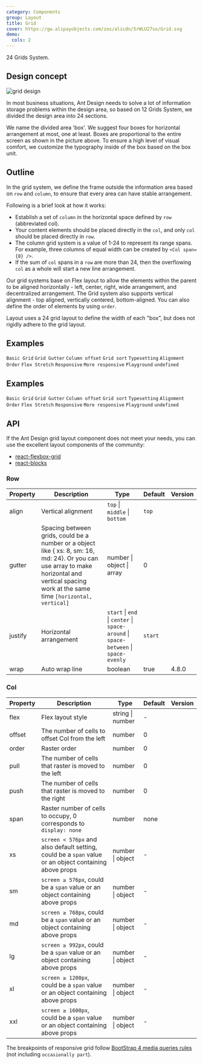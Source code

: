 ```yaml
---
category: Components
group: Layout
title: Grid
cover: https://gw.alipayobjects.com/zos/alicdn/5rWLU27so/Grid.svg
demo:
  cols: 2
---
```


24 Grids System.

## Design concept

<div class="grid-demo">
  <img src="https://gw.alipayobjects.com/zos/bmw-prod/9189c9ef-c601-40dc-9960-c11dbb681888.svg" alt="grid design" />
</div>

In most business situations, Ant Design needs to solve a lot of information storage problems within the design area, so based on 12 Grids System, we divided the design area into 24 sections.

We name the divided area 'box'. We suggest four boxes for horizontal arrangement at most, one at least. Boxes are proportional to the entire screen as shown in the picture above. To ensure a high level of visual comfort, we customize the typography inside of the box based on the box unit.

## Outline

In the grid system, we define the frame outside the information area based on `row` and `column`, to ensure that every area can have stable arrangement.

Following is a brief look at how it works:

- Establish a set of `column` in the horizontal space defined by `row` (abbreviated col).
- Your content elements should be placed directly in the `col`, and only `col` should be placed directly in `row`.
- The column grid system is a value of 1-24 to represent its range spans. For example, three columns of equal width can be created by `<Col span={8} />`.
- If the sum of `col` spans in a `row` are more than 24, then the overflowing `col` as a whole will start a new line arrangement.

Our grid systems base on Flex layout to allow the elements within the parent to be aligned horizontally - left, center, right, wide arrangement, and decentralized arrangement. The Grid system also supports vertical alignment - top aligned, vertically centered, bottom-aligned. You can also define the order of elements by using `order`.

Layout uses a 24 grid layout to define the width of each "box", but does not rigidly adhere to the grid layout.

## Examples

<code src="./demo/basic.tsx">Basic Grid</code>
<code src="./demo/gutter.tsx">Grid Gutter</code>
<code src="./demo/offset.tsx">Column offset</code>
<code src="./demo/sort.tsx">Grid sort</code>
<code src="./demo/flex.tsx">Typesetting</code>
<code src="./demo/flex-align.tsx">Alignment</code>
<code src="./demo/flex-order.tsx">Order</code>
<code src="./demo/flex-stretch.tsx">Flex Stretch</code>
<code src="./demo/responsive.tsx">Responsive</code>
<code src="./demo/responsive-more.tsx">More responsive</code>
<code src="./demo/playground.tsx">Playground</code>
<code src="./demo/useBreakpoint.tsx">undefined</code>

## Examples

<code src="./demo/basic.tsx">Basic Grid</code>
<code src="./demo/gutter.tsx">Grid Gutter</code>
<code src="./demo/offset.tsx">Column offset</code>
<code src="./demo/sort.tsx">Grid sort</code>
<code src="./demo/flex.tsx">Typesetting</code>
<code src="./demo/flex-align.tsx">Alignment</code>
<code src="./demo/flex-order.tsx">Order</code>
<code src="./demo/flex-stretch.tsx">Flex Stretch</code>
<code src="./demo/responsive.tsx">Responsive</code>
<code src="./demo/responsive-more.tsx">More responsive</code>
<code src="./demo/playground.tsx">Playground</code>
<code src="./demo/useBreakpoint.tsx">undefined</code>

## API

If the Ant Design grid layout component does not meet your needs, you can use the excellent layout components of the community:

- [react-flexbox-grid](http://roylee0704.github.io/react-flexbox-grid/)
- [react-blocks](https://github.com/whoisandy/react-blocks/)

### Row

| Property | Description                                                                                                                                                                                     | Type                                                                                | Default | Version |
| -------- | ----------------------------------------------------------------------------------------------------------------------------------------------------------------------------------------------- | ----------------------------------------------------------------------------------- | ------- | ------- |
| align    | Vertical alignment                                                                                                                                                                              | `top` \| `middle` \| `bottom`                                                       | `top`   |         |
| gutter   | Spacing between grids, could be a number or a object like { xs: 8, sm: 16, md: 24}. Or you can use array to make horizontal and vertical spacing work at the same time `[horizontal, vertical]` | number \| object \| array                                                           | 0       |         |
| justify  | Horizontal arrangement                                                                                                                                                                          | `start` \| `end` \| `center` \| `space-around` \| `space-between` \| `space-evenly` | `start` |         |
| wrap     | Auto wrap line                                                                                                                                                                                  | boolean                                                                             | true    | 4.8.0   |

### Col

| Property | Description                                                                                            | Type             | Default | Version |
| -------- | ------------------------------------------------------------------------------------------------------ | ---------------- | ------- | ------- |
| flex     | Flex layout style                                                                                      | string \| number | -       |         |
| offset   | The number of cells to offset Col from the left                                                        | number           | 0       |         |
| order    | Raster order                                                                                           | number           | 0       |         |
| pull     | The number of cells that raster is moved to the left                                                   | number           | 0       |         |
| push     | The number of cells that raster is moved to the right                                                  | number           | 0       |         |
| span     | Raster number of cells to occupy, 0 corresponds to `display: none`                                     | number           | none    |         |
| xs       | `screen < 576px` and also default setting, could be a `span` value or an object containing above props | number \| object | -       |         |
| sm       | `screen ≥ 576px`, could be a `span` value or an object containing above props                          | number \| object | -       |         |
| md       | `screen ≥ 768px`, could be a `span` value or an object containing above props                          | number \| object | -       |         |
| lg       | `screen ≥ 992px`, could be a `span` value or an object containing above props                          | number \| object | -       |         |
| xl       | `screen ≥ 1200px`, could be a `span` value or an object containing above props                         | number \| object | -       |         |
| xxl      | `screen ≥ 1600px`, could be a `span` value or an object containing above props                         | number \| object | -       |         |

The breakpoints of responsive grid follow [BootStrap 4 media queries rules](https://getbootstrap.com/docs/4.0/layout/overview/#responsive-breakpoints) (not including `occasionally part`).

<style>
  [data-theme="dark"] #components-grid-demo-playground pre {
    background: rgba(255,255,255,0.8);
    color: rgba(255,255,255,.65);
  }
</style>
